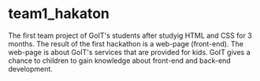 # team1_hakaton

The first team project of GoIT's students after studyig HTML and CSS for 3 months. The result of the first hackathon is a web-page (front-end).
The web-page is about GoIT's services that are provided for kids. GoIT gives a chance to children to gain knowledge about front-end and back-end development.
